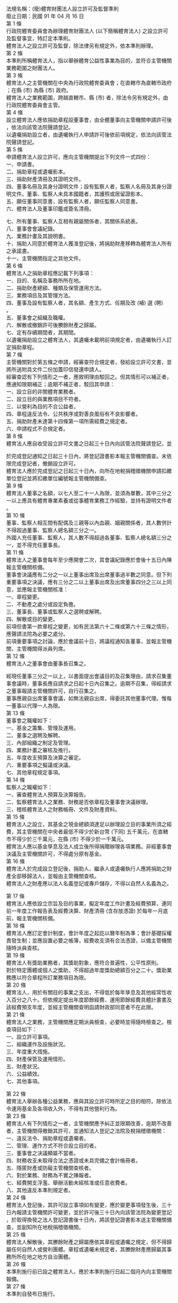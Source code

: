 法規名稱：(廢)體育財團法人設立許可及監督準則  
廢止日期：民國 91 年 04 月 16 日  
第 1 條  
行政院體育委員會為辦理體育財團法人 (以下簡稱體育法人) 之設立許可  
及監督事宜，特訂定本準則。  
體育法人之設立許可及監督，除法律另有規定外，依本準則辦理。  
第 2 條  
本準則所稱體育法人，指以舉辦體育公益性事業為目的，並符合主管機關  
業務範圍之財團法人。  
第 3 條  
體育法人之主管機關在中央為行政院體育委員會；在直轄市為直轄市政府  
；在縣 (市) 為縣 (市) 政府。  
體育法人之業務範圍，跨越直轄市、縣 (市) 者，除法令另有規定外，由  
行政院體育委員會主管。  
第 4 條  
設立體育法人應依捐助章程設董事會，由全體董事向主管機關申請許可後  
，依法向該管法院聲請登記。  
以遺囑捐助設立者，由遺囑執行人申請許可後依前項規定，依法向該管法  
院聲請登記。  
第 5 條  
申請體育法人設立許可，應向主管機關提出下列文件一式四份：  
一、申請書。  
二、捐助章程或遺囑影本。  
三、捐助財產清冊及其證明文件。  
四、董事名冊及其身分證明文件；設有監察人者，監察人名冊及其身分證  
明文件。董事、監察人未具本國籍者，其護照或居留證影本。  
五、願任董事同意書，設有監察人者，願任監察人同意書。  
六、體育法人及董事印鑑或簽名清冊。  


七、所有董事、監察人互相有親屬關係者，其關係系統表。  
八、董事會會議紀錄。  
九、業務計畫及其說明書。  
十、捐助人同意於體育法人獲准登記後，將捐助財產移轉為體育法人所有  
之承諾書。  
十一、主管機關指定之其他文件。  
第 6 條  
體育法人之捐助章程應記載下列事項：  
一、目的、名稱及事務所所在地。  
二、捐助財產總額、種類及保管運用方法。  
三、業務項目及其管理方法。  
四、董事及設有監察人者，其名額、產生方式、任期及改 (補) 選 (聘)  
。  
五、董事會之組織及職權。  
六、解散或撤銷許可後賸餘財產之歸屬。  
七、定有存續期間者，其期間。  
以遺囑捐助設立之體育法人，其遺囑未載明前項規定者，由遺囑執行人訂  
定捐助章程。  
第 7 條  
主管機關對於第五條之申請，經審查符合規定者，發給設立許可文書，並  
將所送附具文件二份加蓋印信發還申請人。  
經審查認有下列情形之一者，應敘明理由駁回之。但其情形可以補正者，  
應通知限期補正；逾期不補正者，駁回其申請：  
一、設立目的非關體育業務者。  
二、設立目的與業務項目不符者。  
三、以營利為目的不合公益者。  
四、章程違反法令、公共秩序或對善良風俗有不良影響者。  
五、捐助財產未達第十四條第一項所需經費之規定者。  
六、申請程式不合規定者。  
第 8 條  
體育法人應自收受設立許可文書之日起三十日內向該管法院聲請登記，並  


於完成登記通知之日起三十日內，將登記證書影本報主管機關備查。未依  
限完成登記者，撤銷設立許可。  
體育法人應於完成登記之日起三十日內，向所在地稅捐稽徵機關申請扣繳  
單位登記並將扣繳單位編號報主管機關備查。  
第 9 條  
體育法人董事之名額，以七人至二十一人為限，並須為單數，其中三分之  
一以上應具有體育專業素養或從事體育業務工作經驗，並持有證明文件者  
。  
第 10 條  
董事、監察人相互間有配偶及三親等以內血親、姻親關係者，其人數併計  
不得超過董事、監察人總名額三分之一。  
外國人充任董事、監察人，其人數不得超過各董事、監察人總名額三分之  
一，並不得充任董事長。  
第 11 條  
體育法人之董事會每年至少應開會二次，其會議紀錄應於會後十五日內陳  
報主管機關核備。  
董事會決議應有二分之一以上董事出席及出席董事過半數之同意。但下列  
重要事項之決議，應有三分之二以上董事出席及出席董事四分之三以上同  
意，並應報主管機關核准：  
一、章程變更。  
二、不動產之處分或設定負擔。  
三、董事長、董事或監察人之選聘或解聘。  
四、解散或目的變更。  
前項但書第一款章程之變更，如有民法第六十二條或第六十三條之情形，  
應聲請法院為必要之處分。  
前項重要事項之討論，應於會議前十日，將議程通知各董事，並報主管機  
關，主管機關得派員列席。  
第 12 條  
體育法人之董事會由董事長召集之。  


經現任董事三分之一以上，以書面提出會議目的及召集理由，請求召集董  
事會議時，董事長應自請求之日起十日內召集之。逾期不召集，得經請求  
之董事報請主管機關許可，自行召集之。  
董事應親自出席董事會議，如無法親自出席，得委託其他董事代理。惟每  
一董事以代理一人為限。  
第 13 條  
董事會之職權如下：  
一、基金之籌集、管理及運用。  
二、董事之選聘及解聘。  
三、內部組織之制定及管理。  
四、業務計畫之審核及推行。  
五、年度收支預算及決算之審定。  
六、重要事項之擬議或決議。  
七、其他章程規定事項。  
第 14 條  
監察人之職權如下：  
一、審查體育法人預算及決算報告。  
二、監察體育法人之業務、財務是否依章程及董事會決議辦理。  
三、稽核體育法人之財務帳冊、文件及財產資料。  
第 15 條  
體育法人之設立，其基金之現金總額須達足以辦理設立目的事業所須之經  
費，其主管機關在中央者最低不得少於新台幣 (下同) 五千萬元，在直轄  
市不得少於三千萬元，在縣 (市) 不得少於一千萬元。  
體育法人應以基金孳息及法人成立後所得捐贈辦理各項業務。非經董事會  
決議及主管機關許可，不得處分原有基金。  
第 16 條  
體育法人於完成設立登記後，捐助人、繼承人或遺囑執行人應將捐助之財  
產全部移歸法人，並報由主管機關查核。  
體育法人之財產應以法人名義登記或專戶儲存，不得以自然人名義為之。  


第 17 條  
體育法人應依設立宗旨及目的事業，擬定年度工作計畫及經費預算，連同  
前一年度工作報告表及經費決算、財產清冊 (含存放憑證) 於每年一月底  
前，報主管機關核備。  
第 18 條  
體育法人應訂定會計制度，會計年度之起訖以曆年制為準；會計基礎採權  
責發生制；並應設置必要之帳簿，經費收支須有合法憑證，以備主管機關  
隨時派員查核。  
第 19 條  
體育法人有獎助業務者，其獎助對象，應符合普遍性，公平性原則。  
對於特定團體或個人之獎助，不得超過年度獎助總額百分之二十。獎助業  
務應以符合章程所訂業務項目為限。  
第 20 條  
體育法人，用於有關目的事業之支出，不得低於每年孳息及其他經常性收  
入百分之八十。但依規定提出年度節餘經費、運用節餘經費具體計畫書及  
該經費預支年度，並經主管機關查明函請財政部同意者不在此限。  
第 21 條  
體育法人之業務，主管機關應定期派員檢查，必要時並得隨時檢查之。檢  
查項目如下：  
一、設立許可事項。  
二、組織運作及設施狀況。  
三、年度重大措施。  
四、財產保管及運用情形。  
五、財產狀況。  
六、公益績效。  
七、其他事項。  


第 22 條  
體育法人舉辦各種公益業務，應與其設立許可時所定之目的相符。除依法  
令運用基金及各項收入外，不得有其他營利行為。  
第 23 條  
體育法人有下列情形之一者，主管機關應予糾正並限期改善，逾期不改善  
者，主管機關得撤銷其許可，並通知法人登記之法院及稅捐稽徵機關：  
一、違反法令、捐助章程或遺囑者。  
二、管理、運作方式不符合設立目的者。  
三、董事會之決議顯屬不當者。  
四、財務收支未取得合法之憑證或未具完備之會計帳冊者。  
五、隱匿財產或防礙主管機關查核者。  
六、對於業務、財務為不實之陳報者。  
七、經費開支浮濫、舉辦活動未經核准或任意收費者。  
八、其他違反本準則規定者。  
第 24 條  
體育法人登記後，其許可設立事項如有變更，應於變更事項發生後，三十  
日內報請主管機關許可變更，並於許可後三十日內向該管法院為變更登記  
，於取得換發之法人登記證書後十日內，將該登記證書影本送主管機關備  
查，並副知所在地稅捐稽徵機關。  
第 25 條  
體育法人解散後，其賸餘財產之歸屬應依其章程或遺囑之規定，但不得歸  
屬任何自然人或營利團體。章程或遺囑未規定者，其賸餘財產應歸屬其事  
務所所在地之地方自治團體。  
第 26 條  
本準則施行前已設之體育法人，應於本準則施行日起二個月內向主管機關  
報備。  
第 27 條  
本準則自發布日施行。  


